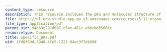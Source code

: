 ```yaml
---
content_type: resource
description: This resource incldues the pKa and molecular structure of various compunds.
file: https://ol-ocw-studio-app-qa.s3.amazonaws.com/courses/5-12-organic-chemistry-i-spring-2005/1fd0359439404fe5122394ec3f7eb89d_specific_pKa.pdf
file_type: application/pdf
parent_uid: 94b63c29-d687-c5ae-461c-eb0cbd05661c
resourcetype: Document
title: specific_pKa.pdf
uid: 1fd03594-3940-4fe5-1223-94ec3f7eb89d
---
```

